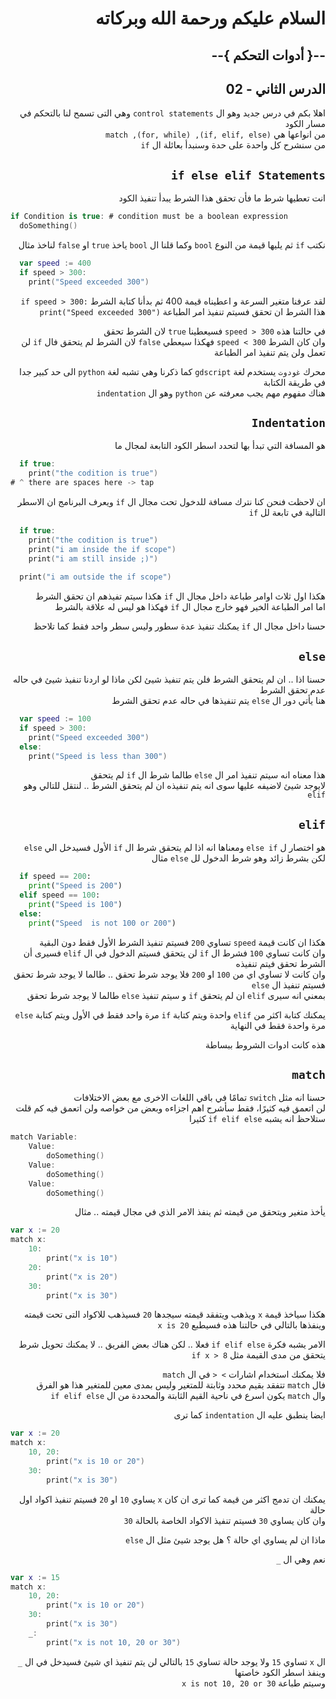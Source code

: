 <div dir = rtl>

# السلام عليكم ورحمة الله وبركاته
## --{ أدوات التحكم  }--
## الدرس الثاني - 02

اهلا بكم في درس جديد وهو
ال `control statements` وهي التى تسمح لنا بالتحكم في مسار الكود  
من انواعها هي `(if, elif, else), (for, while), match`  
من سنشرح كل واحدة على حدة وسنبدأ بعائلة ال `if`  
## `if else elif Statements`
انت تعطيها شرط ما فأن تحقق هذا الشرط يبدأ تنفيذ الكود

<div dir = ltr>

```swift
if Condition is true: # condition must be a boolean expression
  doSomething()
```
</div>

نكتب `if` ثم يليها قيمة من النوع `bool` وكما قلنا ال `bool` ياخذ `true` او `false`
لناخذ مثال

<div dir = ltr>

```swift
  var speed := 400
  if speed > 300:
    print("Speed exceeded 300")
```
</div>

لقد عرفنا متغير السرعة و اعطيناه قيمة 400
ثم بدأنا كتابة الشرط
<span dir = ltr> `if speed > 300:` </span>  
هذا الشرط ان تحقق فسيتم تنفيذ امر الطباعة
`print("Speed exceeded 300")`

في حالتنا هذه `speed > 300` فسيعطينا `true` لان الشرط تحقق  
وان كان الشرط `speed < 300` فهكذا سيعطي `false` 
لان الشرط لم يتحقق فال `if` لن تعمل ولن يتم تنفيذ امر الطباعة

محرك `غودوت` يستخدم لغة `gdscript` كما ذكرنا وهي تشبه لغة `python` الى حد كبير جدا في طريقة الكتابة   
هناك مفهوم مهم يجب معرفته عن `python` وهو ال `indentation` 

## `Indentation`
هو المسافة التي تبدأ بها لتحدد اسطر الكود التابعة لمجال ما


<div dir = ltr>

```swift
  if true:
    print("the codition is true")
# ^ there are spaces here -> tap
```
</div>

ان لاحظت فنحن كنا نترك مسافة للدخول تحت مجال ال  `if` ويعرف البرنامج ان الاسطر التالية في تابعة لل `if`

<div dir = ltr>

```swift
  if true:
    print("the codition is true")
    print("i am inside the if scope")
    print("i am still inside ;)")
  
  print("i am outside the if scope")

```
</div>

هكذا اول ثلاث اوامر طباعة داخل مجال ال `if` هكذا سيتم تفيذهم ان تحقق الشرط  
اما امر الطباعة الخير فهو خارج مجال ال `if` فهكذا هو ليس له علاقة بالشرط  

حسنا داخل مجال ال `if` يمكنك تنفيذ عدة سطور وليس سطر واحد فقط كما تلاحظ

## `else`
حسنا اذا .. ان لم يتحقق الشرط فلن يتم تنفيذ شيئ
لكن ماذا لو اردنا تنفيذ شيئ في حاله عدم تحقق الشرط   
هنا يأتي دور ال `else` يتم تنفيذها في حاله عدم تحقق الشرط

<div dir = ltr>

```swift
  var speed := 100
  if speed > 300:
    print("Speed exceeded 300")
  else:
    print("Speed is less than 300")
```
</div>

هذا معناه انه سيتم تنفيذ امر ال `else` طالما شرط ال `if` لم يتحقق  
لايوجد شيئ لاضيفه عليها سوى انه يتم تنفيذه ان لم يتحقق الشرط .. لنتقل للتالي وهو `elif`

## `elif`
هو اختصار ل `else if` ومعناها انه اذا لم يتحقق شرط ال `if` الأول فسيدخل الي `else` لكن بشرط زائد وهو شرط الدخول لل `else`
مثال

<div dir = ltr>

```py
  if speed == 200:
    print("Speed is 200")
  elif speed == 100:
    print("Speed is 100")
  else:
    print("Speed  is not 100 or 200")
```
</div>

هكذا ان كانت قيمة `speed` تساوي `200` فسيتم تنفيذ الشرط الأول فقط دون البقية  
وان كانت تساوي `100` فشرط ال `if` لن يتحقق فسيتم الدخول في ال `elif` فسيرى أن الشرط تحقق فيتم تنفيذه  
وان كانت لا تساوي اي من `100` او `200` فلا يوجد شرط تحقق .. طالما لا يوجد شرط تحقق فسيتم تنفيذ ال `else`  
بمعني انه سيرى `elif` ان لم يتحقق `if` و سيتم تنفيذ `else` طالما لا يوجد شرط تحقق

يمكنك كتابة اكثر من `elif` واحدة ويتم كتابة `if` مرة واحد فقط في الأول ويتم كتابة `else` مرة واحدة فقط في النهاية

هذه كانت ادوات الشروط ببساطة
## `match`
حسنا انه مثل `switch` تمامًا في باقي اللغات الاخرى مع بعض الاختلافات  
لن اتعمق فيه كثيرًا، فقط سأشرح اهم اجزاءه وبعض من خواصه ولن اتعمق فيه  كم قلت  
ستلاحظ انه يشبه `if elif else` كثيرا 
<div dir = ltr>

```swift
match Variable:
    Value:
        doSomething()
    Value:
        doSomething()
    Value:
        doSomething()
```
</div>

يأخذ متغير ويتحقق من قيمته ثم ينفذ الامر الذي في مجال قيمته .. مثال


<div dir = ltr>

```swift
var x := 20
match x:
    10:
        print("x is 10")
    20:
        print("x is 20")
    30:
        print("x is 30")
```
</div>

هكذا سياخذ قيمة `x` ويذهب ويتفقد قيمته سيجدها `20` فسيذهب للاكواد التى تحت قيمته وينفذها بالتالي في حالتنا هذه فسيطبع `x is 20`

الامر يشبه فكرة `if elif else`  فعلا .. لكن هناك بعض الفريق .. لا يمكنك تحويل شرط يتحقق من مدى القيمة مثل `if x > 8`  

 فلا يمكنك استخدام اشارات `> <` في ال `match`  
فال `match` تتفقد بقيم محدد وثابتة للمتغير وليس بمدى معين للمتغير هذا هو الفرق   
وال `match` يكون اسرع في ناحية القيم الثابتة والمحددة من ال `if elif else`

ايضا ينطبق عليه ال `indentation` كما ترى
<div dir = ltr>

```swift
var x := 20
match x:
    10, 20:
        print("x is 10 or 20")
    30:
        print("x is 30")
```
</div>

يمكنك ان تدمج اكثر من قيمة كما ترى ان كان `x` يساوي `10` او `20` فسيتم تنفيذ اكواد اول حالة  
وان كان يساوي `30` فسيتم تنفيذ الاكواد الخاصة بالحالة `30`

ماذا ان لم يساوي اي حالة ؟ هل يوجد شيئ مثل ال `else`

نعم وهي ال `_`
<div dir = ltr>

```swift
var x := 15
match x:
    10, 20:
        print("x is 10 or 20")
    30:
        print("x is 30")
    _:
        print("x is not 10, 20 or 30")
```
</div>

ال `x` تساوي `15` ولا يوجد حالة تساوي `15` بالتالي لن يتم تنفيذ اي شيئ فسيدخل في ال `_` وينفذ اسطر الكود خاصتها  
وسيتم طباعة `x is not 10, 20 or 30`


</div>
